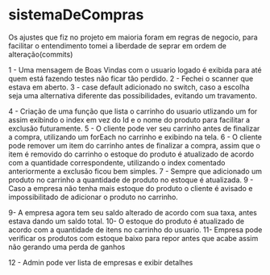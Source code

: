 # sistemaDeCompras
Os ajustes que fiz no projeto em maioria foram em regras de negocio, para facilitar o entendimento tomei a liberdade de seprar em ordem de alteração(commits)

1 - Uma mensagem de Boas Vindas com o usuario logado é exibida para até quem está fazendo testes não ficar tão perdido.
2 - Fechei o scanner que estava em aberto.
3 - case default adicionado no switch, caso a escolha seja uma alternativa diferente das possibilidades, evitando um travamento.

4 - Criação de uma função que lista o carrinho do usuario utlizando um for assim exibindo o index em vez do Id e o nome do produto para facilitar a exclusão futuramente.
5 - O cliente pode ver seu carrinho antes de finalizar a compra, utilizando um forEach no carrinho e exibindo na tela.
6 - O cliente pode remover um item do carrinho antes de finalizar a compra, assim que o item é removido do carrinho o estoque do produto é atualizado de acordo com a quantidade correspondente, utilizando o index comentado anteriormente a exclusão ficou bem simples. 
7 - Sempre que adicionado um produto no carrinho a quantidade de produto no estoque é atualizada.
9 - Caso a empresa não tenha mais estoque do produto o cliente é avisado e impossibilitado de adicionar o produto no carrinho.

9- A empresa agora tem seu saldo alterado de acordo com sua taxa, antes estava dando um saldo total.
10- O estoque do produto é atualizado de acordo com a quantidade de itens no carrinho do usuario.
11- Empresa pode verificar os produtos com estoque baixo para repor antes que acabe assim não gerando uma perda de ganhos 

12 - Admin pode ver lista de empresas e exibir detalhes
